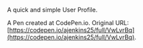 A quick and simple User Profile.

 A Pen created at CodePen.io. Original URL: [https://codepen.io/ajenkins25/full/VwLvrBq](https://codepen.io/ajenkins25/full/VwLvrBq).

 